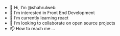 - 👋 Hi, I’m @shahrulweb
- 👀 I’m interested in Front End Development
- 🌱 I’m currently learning react
- 💞️ I’m looking to collaborate on open source projects
- 📫 How to reach me ...

<!---
shahrulweb/shahrulweb is a ✨ special ✨ repository because its `README.md` (this file) appears on your GitHub profile.
You can click the Preview link to take a look at your changes.
--->
